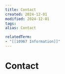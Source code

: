 ```yaml
---
title: Contact
created: 2024-12-01
modified: 2024-12-01
tags: 
alias: Contact

relatedTerm:
- "[[10967 Information]]"
---
```

# Contact
